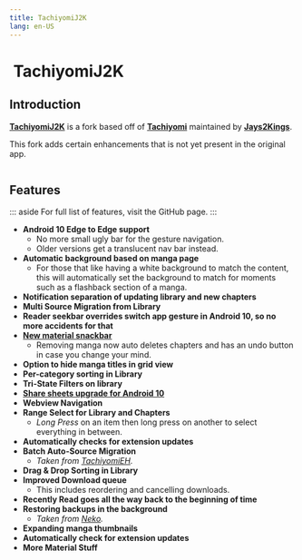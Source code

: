 ```yaml
---
title: TachiyomiJ2K
lang: en-US
---
```


# <img class="headerLogo" :src="$withBase('/assets/media/fork-J2K-icon.png')"> TachiyomiJ2K

<forkButtons forkName="TachiyomiJ2K" downloadLink="https://api.github.com/repos/Jays2Kings/tachiyomiJ2K/releases/latest" githubLink="window.open('https://github.com/Jays2Kings/tachiyomiJ2K')"/>

## Introduction
**[TachiyomiJ2K](https://github.com/Jays2Kings/tachiyomiJ2K)** is a fork based off of **[Tachiyomi](https://github.com/inorichi/tachiyomi)** maintained by **[Jays2Kings](https://github.com/Jays2Kings)**.

This fork adds certain enhancements that is not yet present in the original app.

<img :src="$withBase('/assets/media/fork-J2K-banner.gif')"/>

## Features
::: aside
For full list of features, visit the GitHub page.
:::

- **Android 10 Edge to Edge support**
  -  No more small ugly bar for the gesture navigation.
  -  Older versions get a translucent nav bar instead.
- **Automatic background based on manga page**
  - For those that like having a white background to match the content, this will automatically set the background to match for moments such as a flashback section of a manga.
- **Notification separation of updating library and new chapters**
- **Multi Source Migration from Library**
- **Reader seekbar overrides switch app gesture in Android 10, so no more accidents for that**
- **[New material snackbar](https://raw.githubusercontent.com/Jays2Kings/tachiyomi/master/.github/readme-images/material%20snackbar.png)**
  - Removing manga now auto deletes chapters and has an undo button in case you change your mind.
- **Option to hide manga titles in grid view**
- **Per-category sorting in Library**
- **Tri-State Filters on library**
- **[Share sheets upgrade for Android 10](https://raw.githubusercontent.com/Jays2Kings/tachiyomi/master/.github/readme-images/share%20menu.png)**
- **Webview Navigation**
- **Range Select for Library and Chapters**
  - *Long Press* on an item then long press on another to select everything in between.
- **Automatically checks for extension updates**
- **Batch Auto-Source Migration**
  - *Taken from [TachiyomiEH](/help/guides/tachiyomi-eh).*
- **Drag & Drop Sorting in Library**
- **Improved Download queue**
  - This includes reordering and cancelling downloads.
- **Recently Read goes all the way back to the beginning of time**
- **Restoring backups in the background**
  - *Taken from [Neko](/help/guides/tachiyomi-neko).*
- **Expanding manga thumbnails**
- **Automatically check for extension updates**
- **More Material Stuff**
